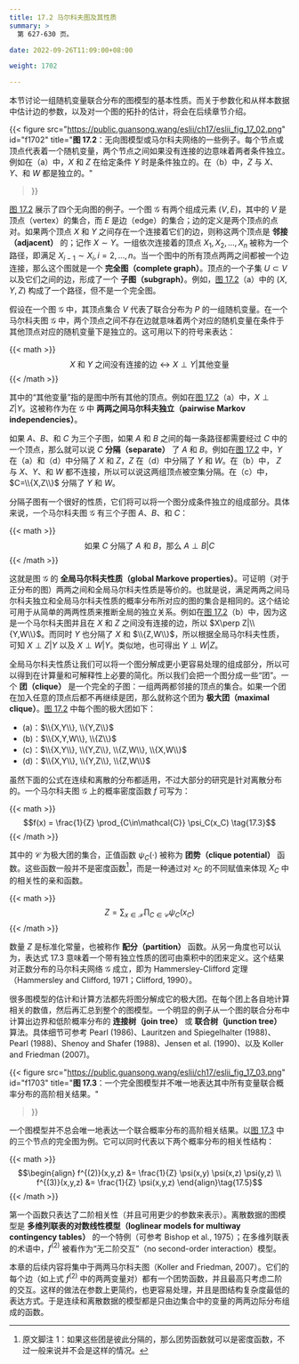 ```yaml
---
title: 17.2 马尔科夫图及其性质
summary: >
  第 627-630 页。

date: 2022-09-26T11:09:00+08:00

weight: 1702

---
```


本节讨论一组随机变量联合分布的图模型的基本性质。而关于参数化和从样本数据中估计边的参数，以及对一个图的拓扑的估计，将会在后续章节介绍。

{{< figure
  src="https://public.guansong.wang/eslii/ch17/eslii_fig_17_02.png"
  id="f1702"
  title="**图 17.2**：无向图模型或马尔科夫网络的一些例子。每个节点或顶点代表着一个随机变量，两个节点之间如果没有连接的边意味着两者条件独立。例如在（a）中，$X$ 和 $Z$ 在给定条件 $Y$ 时是条件独立的。在（b）中，$Z$ 与 $X$、$Y$、和 $W$ 都是独立的。"
>}}

[图 17.2](#figure-f1702) 展示了四个无向图的例子。一个图 $\mathcal{G}$ 有两个组成元素 $(V,E)$，其中的 $V$ 是顶点（vertex）的集合，而 $E$ 是边（edge）的集合；边的定义是两个顶点的点对。如果两个顶点 $X$ 和 $Y$ 之间存在一个连接着它们的边，则称这两个顶点是 **邻接（adjacent）** 的；记作 $X\sim Y$。一组依次连接着的顶点 $X_1,X_2,\dots,X_n$ 被称为一个路径，即满足 $X_{i-1}\sim X_i,i=2,\dots,n$。当一个图中的所有顶点两两之间都被一个边连接，那么这个图就是一个 **完全图（complete graph）**。顶点的一个子集 $U\subset V$ 以及它们之间的边，形成了一个 **子图（subgraph）**。例如，[图 17.2](#figure-f1702)（a）中的 $(X,Y,Z)$ 构成了一个路径，但不是一个完全图。

假设在一个图 $\mathcal{G}$ 中，其顶点集合 $V$ 代表了联合分布为 $P$ 的一组随机变量。在一个马尔科夫图 $\mathcal{G}$ 中，两个顶点之间不存在边就意味着两个对应的随机变量在条件于其他顶点对应的随机变量下是独立的。这可用以下的符号来表达：

{{< math >}}
$$X \text{ 和 } Y \text{ 之间没有连接的边} \longleftrightarrow
X \perp Y |\text{其他变量} \tag{17.1}$$
{{< /math >}}

其中的“其他变量”指的是图中所有其他的顶点。例如在[图 17.2](#figure-f1702)（a）中，$X\perp Z|Y$。这被称作为在 $\mathcal{G}$ 中 **两两之间马尔科夫独立（pairwise Markov independencies）**。

如果 $A$、$B$、和 $C$ 为三个子图，如果 $A$ 和 $B$ 之间的每一条路径都需要经过 $C$ 中的一个顶点，那么就可以说 $C$ **分隔（separate）** 了 $A$ 和 $B$。例如在[图 17.2](#figure-f1702) 中，$Y$ 在（a）和（d）中分隔了 $X$ 和 $Z$，$Z$ 在（d）中分隔了 $Y$ 和 $W$。在（b）中， $Z$ 与 $X$、$Y$、和 $W$ 都不连接，所以可以说这两组顶点被空集分隔。在（c）中，$C=\\{X,Z\\}$ 分隔了 $Y$ 和 $W$。

分隔子图有一个很好的性质，它们将可以将一个图分成条件独立的组成部分。具体来说，一个马尔科夫图 $\mathcal{G}$ 有三个子图 $A$、$B$、和 $C$：

{{< math >}}
$$\text{如果 } C \text{ 分隔了 } A \text{ 和 } B \text{，那么 }A \perp B | C \tag{17.2}$$
{{< /math >}}

这就是图 $\mathcal{G}$ 的 **全局马尔科夫性质（global Markove properties）**。可证明（对于正分布的图）两两之间和全局马尔科夫性质是等价的。也就是说，满足两两之间马尔科夫独立和全局马尔科夫性质的概率分布所对应的图的集合是相同的。这个结论可用于从简单的两两性质来推断全局的独立关系。例如在[图 17.2](#figure-f1702)（b）中，因为这是一个马尔科夫图并且在 $X$ 和 $Z$ 之间没有连接的边，所以 $X\perp Z|\\{Y,W\\}$。而同时 $Y$ 也分隔了 $X$ 和 $\\{Z,W\\}$，所以根据全局马尔科夫性质，可知 $X\perp Z|Y$ 以及 $X\perp W|Y$。类似地，也可得出 $Y\perp W|Z$。

全局马尔科夫性质让我们可以将一个图分解成更小更容易处理的组成部分，所以可以得到在计算量和可解释性上必要的简化。所以我们会把一个图分成一些“团”。一个 **团（clique）** 是一个完全的子图：一组两两都邻接的顶点的集合。如果一个团在加入任意的顶点后都不再继续是团，那么就称这个团为 **极大团（maximal clique）**。[图 17.2](#figure-f1702) 中每个图的极大团如下：

- (a)：$\\{X,Y\\}, \\{Y,Z\\}$
- (b)：$\\{X,Y,W\\}, \\{Z\\}$
- (c)：$\\{X,Y\\}, \\{Y,Z\\}, \\{Z,W\\}, \\{X,W\\}$
- (d)：$\\{X,Y\\}, \\{Y,Z\\}, \\{Z,W\\}$

虽然下面的公式在连续和离散的分布都适用，不过大部分的研究是针对离散分布的。一个马尔科夫图 $\mathcal{G}$ 上的概率密度函数 $f$ 可写为：

{{< math >}}
$$f(x) = \frac{1}{Z} \prod_{C\in\mathcal{C}} \psi_C(x_C) \tag{17.3}$$
{{< /math >}}

其中的 $\mathcal{C}$ 为极大团的集合，正值函数 $\psi_C(\cdot)$ 被称为 **团势（clique potential）** 函数。这些函数一般并不是密度函数[^1]，而是一种通过对 $x_C$ 的不同赋值来体现 $X_C$ 中的相关性的亲和函数。

{{< math >}}
$$Z = \sum_{x\in\mathcal{X}} \prod_{C\in\mathcal{C}} \psi_C(x_C) \tag{17.4}$$
{{< /math >}}

数量 $Z$ 是标准化常量，也被称作 **配分（partition）** 函数。从另一角度也可以认为，表达式 17.3 意味着一个带有独立性质的团可由乘积中的团来定义。这个结果对正数分布的马尔科夫网络 $\mathcal{G}$ 成立，即为 Hammersley-Clifford 定理（Hammersley and Clifford, 1971；Clifford, 1990）。

很多图模型的估计和计算方法都先将图分解成它的极大团。在每个团上各自地计算相关的数值，然后再汇总到整个的图模型。一个明显的例子从一个图的联合分布中计算出边界和低阶概率分布的 **连接树（join tree）** 或 **联合树（junction tree）** 算法。具体细节可参考 Pearl (1986)、Lauritzen and Spiegelhalter (1988)、Pearl (1988)、Shenoy and Shafer (1988)、Jensen et al. (1990)、以及 Koller and Friedman (2007)。

{{< figure
  src="https://public.guansong.wang/eslii/ch17/eslii_fig_17_03.png"
  id="f1703"
  title="**图 17.3**：一个完全图模型并不唯一地表达其中所有变量联合概率分布的高阶相关结果。"
>}}

一个图模型并不总会唯一地表达一个联合概率分布的高阶相关结果。以[图 17.3](#figure-f1703) 中的三个节点的完全图为例。它可以同时代表以下两个概率分布的相关性结构：

{{< math >}}
$$\begin{align}
f^{(2)}(x,y,z) &= \frac{1}{Z} \psi(x,y) \psi(x,z) \psi(y,z) \\
f^{(3)}(x,y,z) &= \frac{1}{Z} \psi(x,y,z)
\end{align}\tag{17.5}$$
{{< /math >}}

第一个函数只表达了二阶相关性（并且可用更少的参数来表示）。离散数据的图模型是 **多维列联表的对数线性模型（loglinear models for multiway contingency tables）** 的一个特例（可参考 Bishop et al., 1975）；在多维列联表的术语中，$f^{(2)}$ 被看作为“无二阶交互”（no second-order interaction）模型。

本章的后续内容将集中于两两马尔科夫图（Koller and Friedman, 2007）。它们的每个边（如上式 $f^{(2)}$ 中的两两变量对）都有一个团势函数，并且最高只考虑二阶的交互。这样的做法在参数上更简约，也更容易处理，并且是图结构复杂度最低的表达方式。于是连续和离散数据的模型都是只由边集合中的变量的两两边际分布组成的函数。

[^1]: 原文脚注 1：如果这些团是彼此分隔的，那么团势函数就可以是密度函数，不过一般来说并不会是这样的情况。